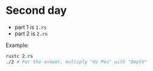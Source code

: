 # Second day

-   part 1 is `1.rs`
-   part 2 is `2.rs`

Example:

```bash
rustc 2.rs
./2 # For the answer, multiply "Hz Pos" with "Depth"
```

